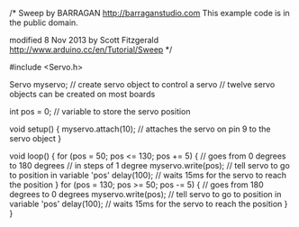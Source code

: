/* Sweep
 by BARRAGAN <http://barraganstudio.com>
 This example code is in the public domain.

 modified 8 Nov 2013
 by Scott Fitzgerald
 http://www.arduino.cc/en/Tutorial/Sweep
*/

#include <Servo.h>

Servo myservo;  // create servo object to control a servo
// twelve servo objects can be created on most boards

int pos = 0;    // variable to store the servo position

void setup() {
  myservo.attach(10);  // attaches the servo on pin 9 to the servo object
}

void loop() {
  for (pos = 50; pos <= 130; pos += 5) { // goes from 0 degrees to 180 degrees
    // in steps of 1 degree
    myservo.write(pos);              // tell servo to go to position in variable 'pos'
    delay(100);                       // waits 15ms for the servo to reach the position
  }
  for (pos = 130; pos >= 50; pos -= 5) { // goes from 180 degrees to 0 degrees
    myservo.write(pos);              // tell servo to go to position in variable 'pos'
    delay(100);                       // waits 15ms for the servo to reach the position
  }
}
